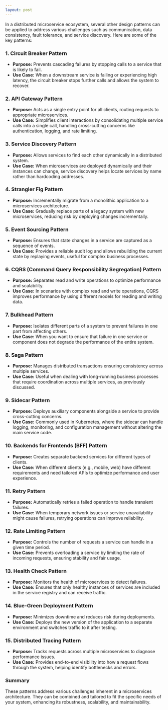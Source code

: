 ```yaml
---
layout: post
---
```


In a distributed microservice ecosystem, several other design patterns can be applied to address various challenges such as communication, data consistency, fault tolerance, and service discovery. Here are some of the key patterns:

### 1. **Circuit Breaker Pattern**
- **Purpose:** Prevents cascading failures by stopping calls to a service that is likely to fail.
- **Use Case:** When a downstream service is failing or experiencing high latency, the circuit breaker stops further calls and allows the system to recover.

### 2. **API Gateway Pattern**
- **Purpose:** Acts as a single entry point for all clients, routing requests to appropriate microservices.
- **Use Case:** Simplifies client interactions by consolidating multiple service calls into a single call, handling cross-cutting concerns like authentication, logging, and rate limiting.

### 3. **Service Discovery Pattern**
- **Purpose:** Allows services to find each other dynamically in a distributed system.
- **Use Case:** When microservices are deployed dynamically and their instances can change, service discovery helps locate services by name rather than hardcoding addresses.

### 4. **Strangler Fig Pattern**
- **Purpose:** Incrementally migrate from a monolithic application to a microservices architecture.
- **Use Case:** Gradually replace parts of a legacy system with new microservices, reducing risk by deploying changes incrementally.

### 5. **Event Sourcing Pattern**
- **Purpose:** Ensures that state changes in a service are captured as a sequence of events.
- **Use Case:** Provides a reliable audit log and allows rebuilding the current state by replaying events, useful for complex business processes.

### 6. **CQRS (Command Query Responsibility Segregation) Pattern**
- **Purpose:** Separates read and write operations to optimize performance and scalability.
- **Use Case:** In scenarios with complex read and write operations, CQRS improves performance by using different models for reading and writing data.

### 7. **Bulkhead Pattern**
- **Purpose:** Isolates different parts of a system to prevent failures in one part from affecting others.
- **Use Case:** When you want to ensure that failure in one service or component does not degrade the performance of the entire system.

### 8. **Saga Pattern**
- **Purpose:** Manages distributed transactions ensuring consistency across multiple services.
- **Use Case:** Useful when dealing with long-running business processes that require coordination across multiple services, as previously discussed.

### 9. **Sidecar Pattern**
- **Purpose:** Deploys auxiliary components alongside a service to provide cross-cutting concerns.
- **Use Case:** Commonly used in Kubernetes, where the sidecar can handle logging, monitoring, and configuration management without altering the main service code.

### 10. **Backends for Frontends (BFF) Pattern**
- **Purpose:** Creates separate backend services for different types of clients.
- **Use Case:** When different clients (e.g., mobile, web) have different requirements and need tailored APIs to optimize performance and user experience.

### 11. **Retry Pattern**
- **Purpose:** Automatically retries a failed operation to handle transient failures.
- **Use Case:** When temporary network issues or service unavailability might cause failures, retrying operations can improve reliability.

### 12. **Rate Limiting Pattern**
- **Purpose:** Controls the number of requests a service can handle in a given time period.
- **Use Case:** Prevents overloading a service by limiting the rate of incoming requests, ensuring stability and fair usage.

### 13. **Health Check Pattern**
- **Purpose:** Monitors the health of microservices to detect failures.
- **Use Case:** Ensures that only healthy instances of services are included in the service registry and can receive traffic.

### 14. **Blue-Green Deployment Pattern**
- **Purpose:** Minimizes downtime and reduces risk during deployments.
- **Use Case:** Deploys the new version of the application to a separate environment and switches traffic to it after testing.

### 15. **Distributed Tracing Pattern**
- **Purpose:** Tracks requests across multiple microservices to diagnose performance issues.
- **Use Case:** Provides end-to-end visibility into how a request flows through the system, helping identify bottlenecks and errors.

### Summary
These patterns address various challenges inherent in a microservices architecture. They can be combined and tailored to fit the specific needs of your system, enhancing its robustness, scalability, and maintainability.


